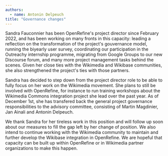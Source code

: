 ```yaml
---
authors:
  - name: Antonin Delpeuch
title: "Governance changes"
---
```


Sandra Fauconnier has been OpenRefine's project director since February 2022, and has been working on many fronts in this capacity: leading a reflection on the transformation of the project's gouvernance model, running the biyearly user survey,
coordinating our participation in the Outreachy internship programme, migrating from Google Groups to our new Discourse forum, and many more project management tasks behind the scenes.
Given her close ties with the Wikimedia and Wikibase communities, she also strengthened the project's ties with those partners.

Sandra has decided to step down from the project director role to be able to fully focus on her work on the Wikimedia movement. She plans to still be involved with OpenRefine, for instance to run training workshops about the
Wikimedia Commons integration project she lead over the past year. As of December 1st, she has transfered back the general project governance responsibilities to the advisory committee, consisting of Martin Magdinier, Jan Ainali and Antonin Delpeuch.

We thank Sandra for her tireless work in this position and will follow up soon about our measures to fill the gap left by her change of position.
We also intend to continue working with the Wikimedia community to maintain and further develop the Wikibase integration in OpenRefine. We are hopeful that capacity can be built up within OpenRefine or in Wikimedia partner organizations to make this
happen.
